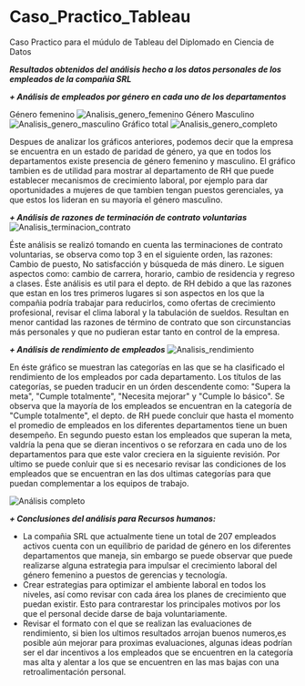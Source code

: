 # Caso_Practico_Tableau
Caso Practico para el múdulo de Tableau del Diplomado en Ciencia de Datos

***Resultados obtenidos del análisis hecho a los datos personales de los empleados de la compañia SRL***

***+ Análisis de empleados por género en cada uno de los departamentos***


  Género femenino
  ![Analisis_genero_femenino](https://github.com/user-attachments/assets/1b170e72-dc26-4d5a-b38a-ef14af66e782)
  Género Masculino
  ![Analisis_genero_masculino](https://github.com/user-attachments/assets/66433b4d-85df-41d4-9364-25989d96a5ef)
  Gráfico total
  ![Analisis_genero_completo](https://github.com/user-attachments/assets/a09a6bd1-5ca5-4034-a05a-30c36418d194)

  Despues de analizar los gráficos anteriores, podemos decir que la empresa se encuentra en un estado de paridad de género, ya que en todos los departamentos existe 
  presencia de género femenino y masculino. El gráfico tambien es de utilidad para mostrar al departamento de RH que puede establecer mecanismos de crecimiento laboral, por ejemplo
  para dar oportunidades a mujeres de que tambien tengan puestos gerenciales, ya que estos los lideran en su mayoría el género masculino.


***+ Análisis de razones de terminación de contrato voluntarias***
  ![Analisis_terminacion_contrato](https://github.com/user-attachments/assets/fb20674c-392e-4f8c-a1d6-cb731c3f3c39)

  Éste análisis se realizó tomando en cuenta las terminaciones de contrato voluntarias, se observa como top 3 en el siguiente orden, las razones: Cambio de puesto, No satisfacción y búsqueda de más dinero. Le        siguen aspectos como: cambio de carrera, horario, cambio de residencia y regreso a clases.
  Éste análisis es util para el depto. de RH debido a que las razones que estan en los tres primeros lugares si son aspectos en los que la compañia podría trabajar para reducirlos, como ofertas de crecimiento        profesional, revisar el clima laboral y la tabulación de sueldos. Resultan en menor cantidad
  las razones de término de contrato que son circunstancias más personales y que no pudieran estar tanto en control de la empresa.


***+ Análisis de rendimiento de empleados***
  ![Analisis_rendimiento](https://github.com/user-attachments/assets/91412d53-5710-4e1c-bd65-4b132db48257)

  En éste gráfico se muestran las categorías en las que se ha clasificado el rendimiento de los empleados por cada departamento. Los títulos de las categorías, se pueden traducir en un órden descendente como:        "Supera la meta", "Cumple totalmente", "Necesita mejorar" y "Cumple lo básico".
  Se observa que la mayoría de los empleados se encuentran en la categoría de "Cumple totalmente", el depto. de RH puede concluir que hasta el momento el promedio de empleados en los diferentes departamentos         tiene un buen desempeño. En segundo puesto estan los empleados que superan la meta, valdría la pena que se dieran incentivos o se reforzara en cada uno de los departamentos para que este valor creciera en la       siguiente revisión. Por ultimo se puede conluir que si es necesario revisar las condiciones de los empleados que se encuentran en las dos ultimas categorías para que puedan complementar a los equipos de trabajo.

   ![Análisis completo](https://github.com/user-attachments/assets/7dd02c27-2f1c-4606-893a-a5d10cf7498f)


***+ Conclusiones del análisis para Recursos humanos:***
   * La compañia SRL que actualmente tiene un total de 207 empleados activos  cuenta con un equilibrio de paridad de género en los diferentes departamentos que maneja, sin embargo se puede observar que puede realizarse alguna estrategia para impulsar el crecimiento laboral del género femenino a puestos de gerencias y tecnología.
   * Crear estrategias para optimizar el ambiente laboral en todos los niveles, así como revisar con cada área los planes de crecimiento que puedan existir. Esto para contrarestar los principales motivos por los que el personal decide darse de baja voluntariamente.
   * Revisar el formato con el que se realizan las evaluaciones de rendimiento, si bien los ultimos resultados arrojan buenos numeros,es posible aún mejorar para proximas evaluaciones, algunas ideas podrían ser el dar incentivos a los empleados que se encuentren en la categoría mas alta y alentar a los que se encuentren en las mas bajas con una retroalimentación personal.
  



